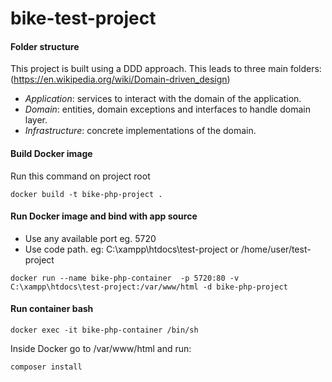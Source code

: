 # bike-test-project

#### Folder structure
This project is built using a DDD approach. 
This leads to three main folders: (https://en.wikipedia.org/wiki/Domain-driven_design)
* *Application*: services to interact with the domain of the application.
* *Domain*: entities, domain exceptions and interfaces to handle domain layer.
* *Infrastructure*: concrete implementations of the domain.
#### Build Docker image
Run this command on project root
```
docker build -t bike-php-project .
```

#### Run Docker image and bind with app  source
* Use any available port eg. 5720
* Use code path. eg: C:\xampp\htdocs\test-project or /home/user/test-project
```
docker run --name bike-php-container  -p 5720:80 -v C:\xampp\htdocs\test-project:/var/www/html -d bike-php-project
```

#### Run container bash
```
docker exec -it bike-php-container /bin/sh
```
Inside Docker go to /var/www/html and run:
```
composer install
```
